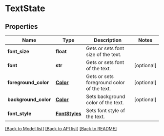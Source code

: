 # TextState

## Properties
Name | Type | Description | Notes
------------ | ------------- | ------------- | -------------
**font_size** | **float** | Gets or sets font size of the text. | 
**font** | **str** | Gets or sets font of the text. | [optional] 
**foreground_color** | [**Color**](Color.md) | Gets or sets foreground color of the text. | [optional] 
**background_color** | [**Color**](Color.md) | Sets background color of the text. | [optional] 
**font_style** | [**FontStyles**](FontStyles.md) | Sets font style of the text. | 

[[Back to Model list]](../README.md#documentation-for-models) [[Back to API list]](../README.md#documentation-for-api-endpoints) [[Back to README]](../README.md)


